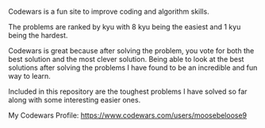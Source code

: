 Codewars is a fun site to improve coding and algorithm skills.

The problems are ranked by kyu with 8 kyu being the easiest and 1 kyu being the hardest.

Codewars is great because after solving the problem, you vote for both the best solution and the most clever solution.  Being able to look at the best solutions after solving the problems I have found to be an incredible and fun way to learn.  

Included in this repository are the toughest problems I have solved so far along with some interesting easier ones.

My Codewars Profile: https://www.codewars.com/users/moosebeloose9